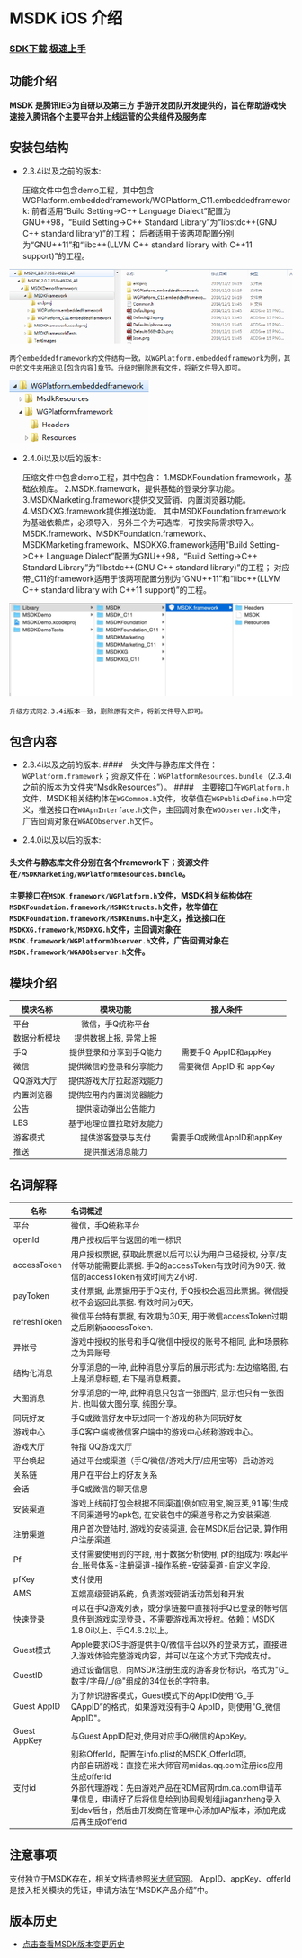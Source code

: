 
MSDK iOS 介绍
=======

### [SDK下载](http://mcloud.ied.com/wiki/MSDK%E4%B8%8B%E8%BD%BD) [极速上手](iOSPlugin.md)

## 功能介绍
 
#### MSDK 是腾讯IEG为自研以及第三方 手游开发团队开发提供的，旨在帮助游戏快速接入腾讯各个主要平台并上线运营的公共组件及服务库

## 安装包结构
* 2.3.4i以及之前的版本:


	压缩文件中包含demo工程，其中包含WGPlatform.embeddedframework/WGPlatform_C11.embeddedframework:
	前者适用“Build Setting->C++ Language Dialect”配置为GNU++98，“Build Setting->C++ Standard Library”为“libstdc++(GNU C++ standard library)”的工程；
	后者适用于该两项配置分别为“GNU++11”和“libc++(LLVM C++ standard library with C++11 support)”的工程。


![linkBundle](./文件结构1.PNG)


    两个embeddedframework的文件结构一致，以WGPlatform.embeddedframework为例，其中的文件夹用途见[包含内容]章节。升级时删除原有文件，将新文件导入即可。
![linkBundle](./文件结构2.PNG) 


* 2.4.0i以及以后的版本:


    压缩文件中包含demo工程，其中包含：
    1.MSDKFoundation.framework，基础依赖库。
    2.MSDK.framework，提供基础的登录分享功能。
    3.MSDKMarketing.framework提供交叉营销、内置浏览器功能。
    4.MSDKXG.framework提供推送功能。
    其中MSDKFoundation.framework为基础依赖库，必须导入，另外三个为可选库，可按实际需求导入。
    MSDK.framework、MSDKFoundation.framework、MSDKMarketing.framework、MSDKXG.framework适用“Build Setting->C++ Language Dialect”配置为GNU++98，“Build Setting->C++ Standard Library”为“libstdc++(GNU C++ standard library)”的工程；
    对应带_C11的framework适用于该两项配置分别为“GNU++11”和“libc++(LLVM C++ standard library with C++11 support)”的工程。


![linkBundle](./文件结构_2.4.0_1.PNG)


    升级方式同2.3.4i版本一致，删除原有文件，将新文件导入即可。

## 包含内容

* 2.3.4i以及之前的版本:
####　头文件与静态库文件在：`WGPlatform.framework`；资源文件在：`WGPlatformResources.bundle`（2.3.4i之前的版本为文件夹“MsdkResources”）。
####　主要接口在`WGPlatform.h`文件，MSDK相关结构体在`WGCommon.h`文件，枚举值在`WGPublicDefine.h`中定义，推送接口在`WGApnInterface.h`文件，主回调对象在`WGObserver.h`文件，广告回调对象在`WGADObserver.h`文件。

* 2.4.0i以及以后的版本:
#### 头文件与静态库文件分别在各个framework下；资源文件在`/MSDKMarketing/WGPlatformResources.bundle`。
#### 主要接口在`MSDK.framework/WGPlatform.h`文件，MSDK相关结构体在`MSDKFoundation.framework/MSDKStructs.h`文件，枚举值在`MSDKFoundation.framework/MSDKEnums.h`中定义，推送接口在`MSDKXG.framework/MSDKXG.h`文件，主回调对象在`MSDK.framework/WGPlatformObserver.h`文件，广告回调对象在`MSDK.framework/WGADObserver.h`文件。

## 模块介绍
 
| 模块名称 | 模块功能 | 接入条件 |
| ------------- |:-------------:|:----:|
| 平台| 微信，手Q统称平台||
|数据分析模块|提供数据上报, 异常上报	||
|手Q	 |提供登录和分享到手Q能力	|需要手Q AppID和appKey|
|微信 |	提供微信的登录和分享能力	|需要微信 AppID 和 appKey|
|QQ游戏大厅	| 提供游戏大厅拉起游戏能力	||
|内置浏览器	| 提供应用内内置浏览器能力	||
|公告	|提供滚动弹出公告能力	||
|LBS	|基于地理位置拉取好友能力	||
|游客模式|提供游客登录与支付	|需要手Q或微信AppID和appKey|
|推送|提供推送消息能力|||


 ## 名词解释


| 名称 | 名词概述 |
| ------------- |:-------------|
| 平台| 微信，手Q统称平台|
|openId|用户授权后平台返回的唯一标识|
|accessToken|用户授权票据, 获取此票据以后可以认为用户已经授权, 分享/支付等功能需要此票据. 手Q的accessToken有效时间为90天. 微信的accessToken有效时间为2小时.|
|payToken|支付票据, 此票据用于手Q支付, 手Q授权会返回此票据。微信授权不会返回此票据. 有效时间为6天。|
|refreshToken|微信平台特有票据, 有效期为30天, 用于微信accessToken过期之后刷新accessToken.|
|异帐号|游戏中授权的账号和手Q/微信中授权的账号不相同, 此种场景称之为异账号.|
|结构化消息|分享消息的一种, 此种消息分享后的展示形式为: 左边缩略图, 右上是消息标题, 右下是消息概要。|
|大图消息|分享消息的一种, 此种消息只包含一张图片, 显示也只有一张图片. 也叫做大图分享, 纯图分享。|
|同玩好友|手Q或微信好友中玩过同一个游戏的称为同玩好友|
|游戏中心|手Q客户端或微信客户端中的游戏中心统称游戏中心。|
|游戏大厅|特指 QQ游戏大厅|
|平台唤起|通过平台或渠道（手Q/微信/游戏大厅/应用宝等）启动游戏|
|关系链|用户在平台上的好友关系|
|会话|手Q或微信的聊天信息|
|安装渠道|游戏上线前打包会根据不同渠道(例如应用宝,豌豆荚,91等)生成不同渠道号的apk包, 在安装包中的渠道号称之为安装渠道.|
|注册渠道|用户首次登陆时, 游戏的安装渠道, 会在MSDK后台记录, 算作用户注册渠道.|
|Pf|支付需要使用到的字段, 用于数据分析使用, pf的组成为: 唤起平台_账号体系-注册渠道-操作系统-安装渠道-自定义字段.|
|pfKey| 支付使用|
|AMS|	互娱高级营销系统，负责游戏营销活动策划和开发|
|快速登录|	可以在手Q游戏列表，或分享链接中直接将手Q已登录的帐号信息传到游戏实现登录，不需要游戏再次授权。依赖：MSDK 1.8.0i以上、手Q4.6.2以上。|
|Guest模式|	Apple要求iOS手游提供手Q/微信平台以外的登录方式，直接进入游戏体验完整游戏内容，并可以在这个方式下完成支付。|
|GuestID|	通过设备信息，向MSDK注册生成的游客身份标识，格式为"G_数字/字母/_/@"组成的34位长的字符串。|
|Guest AppID|	为了辨识游客模式，Guest模式下的AppID使用“G_手QAppID”的格式，如果游戏没有手Q AppID，则使用"G_微信AppID"。|
|Guest AppKey|	与Guest AppID配对,使用对应手Q/微信的AppKey。|
|支付id|	别称OfferId，配置在info.plist的MSDK_OfferId项。<br>内部自研游戏：直接在米大师官网midas.qq.com注册ios应用生成offerid<br>外部代理游戏：先由游戏产品在RDM官网rdm.oa.com申请苹果信息，申请好了后将信息给到协同规划组jiaganzheng录入到dev后台，然后由开发商在管理中心添加IAP版本，添加完成后再生成offerid|

## 注意事项

支付独立于MSDK存在，相关文档请参照[米大师官网](http://midas.qq.com)。
AppID、appKey、offerId是接入相关模块的凭证，申请方法在“MSDK产品介绍”中。

## 版本历史

* [点击查看MSDK版本变更历史](version.md)

